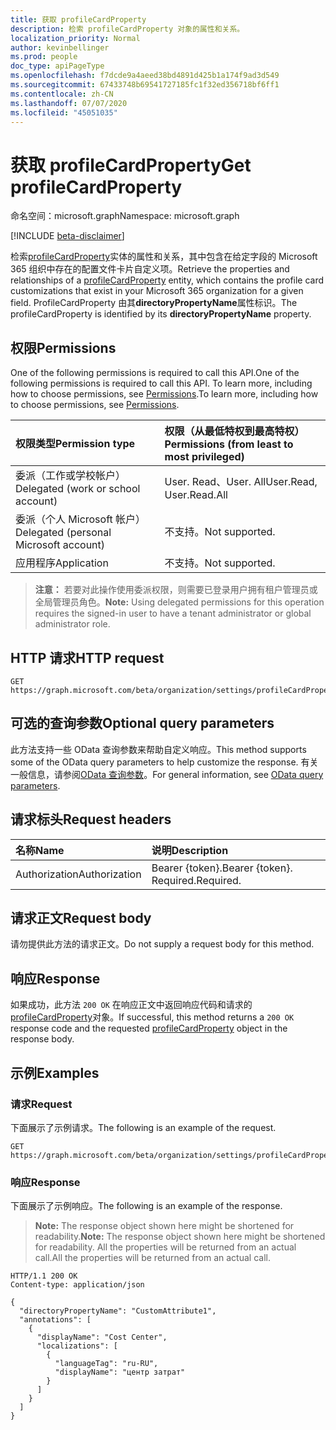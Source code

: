 ```yaml
---
title: 获取 profileCardProperty
description: 检索 profileCardProperty 对象的属性和关系。
localization_priority: Normal
author: kevinbellinger
ms.prod: people
doc_type: apiPageType
ms.openlocfilehash: f7dcde9a4aeed38bd4891d425b1a174f9ad3d549
ms.sourcegitcommit: 67433748b69541727185fc1f32ed356718bf6ff1
ms.contentlocale: zh-CN
ms.lasthandoff: 07/07/2020
ms.locfileid: "45051035"
---
```

# <a name="get-profilecardproperty"></a><span data-ttu-id="0b514-103">获取 profileCardProperty</span><span class="sxs-lookup"><span data-stu-id="0b514-103">Get profileCardProperty</span></span>

<span data-ttu-id="0b514-104">命名空间：microsoft.graph</span><span class="sxs-lookup"><span data-stu-id="0b514-104">Namespace: microsoft.graph</span></span>

[!INCLUDE [beta-disclaimer](../../includes/beta-disclaimer.md)]

<span data-ttu-id="0b514-105">检索[profileCardProperty](../resources/profilecardproperty.md)实体的属性和关系，其中包含在给定字段的 Microsoft 365 组织中存在的配置文件卡片自定义项。</span><span class="sxs-lookup"><span data-stu-id="0b514-105">Retrieve the properties and relationships of a [profileCardProperty](../resources/profilecardproperty.md) entity, which contains the profile card customizations that exist in your Microsoft 365 organization for a given field.</span></span> <span data-ttu-id="0b514-106">ProfileCardProperty 由其**directoryPropertyName**属性标识。</span><span class="sxs-lookup"><span data-stu-id="0b514-106">The profileCardProperty is identified by its **directoryPropertyName** property.</span></span>

## <a name="permissions"></a><span data-ttu-id="0b514-107">权限</span><span class="sxs-lookup"><span data-stu-id="0b514-107">Permissions</span></span>

<span data-ttu-id="0b514-108">One of the following permissions is required to call this API.</span><span class="sxs-lookup"><span data-stu-id="0b514-108">One of the following permissions is required to call this API.</span></span> <span data-ttu-id="0b514-109">To learn more, including how to choose permissions, see [Permissions](/graph/permissions-reference).</span><span class="sxs-lookup"><span data-stu-id="0b514-109">To learn more, including how to choose permissions, see [Permissions](/graph/permissions-reference).</span></span>

| <span data-ttu-id="0b514-110">权限类型</span><span class="sxs-lookup"><span data-stu-id="0b514-110">Permission type</span></span>                        | <span data-ttu-id="0b514-111">权限（从最低特权到最高特权）</span><span class="sxs-lookup"><span data-stu-id="0b514-111">Permissions (from least to most privileged)</span></span> |
|:---------------------------------------|:--------------------------------------------|
| <span data-ttu-id="0b514-112">委派（工作或学校帐户）</span><span class="sxs-lookup"><span data-stu-id="0b514-112">Delegated (work or school account)</span></span>     | <span data-ttu-id="0b514-113">User. Read、User. All</span><span class="sxs-lookup"><span data-stu-id="0b514-113">User.Read, User.Read.All</span></span>                    |
| <span data-ttu-id="0b514-114">委派（个人 Microsoft 帐户）</span><span class="sxs-lookup"><span data-stu-id="0b514-114">Delegated (personal Microsoft account)</span></span> | <span data-ttu-id="0b514-115">不支持。</span><span class="sxs-lookup"><span data-stu-id="0b514-115">Not supported.</span></span>                              |
| <span data-ttu-id="0b514-116">应用程序</span><span class="sxs-lookup"><span data-stu-id="0b514-116">Application</span></span>                            | <span data-ttu-id="0b514-117">不支持。</span><span class="sxs-lookup"><span data-stu-id="0b514-117">Not supported.</span></span>                              |

><span data-ttu-id="0b514-118">**注意：** 若要对此操作使用委派权限，则需要已登录用户拥有租户管理员或全局管理员角色。</span><span class="sxs-lookup"><span data-stu-id="0b514-118">**Note:** Using delegated permissions for this operation requires the signed-in user to have a tenant administrator or global administrator role.</span></span>

## <a name="http-request"></a><span data-ttu-id="0b514-119">HTTP 请求</span><span class="sxs-lookup"><span data-stu-id="0b514-119">HTTP request</span></span>

<!-- { "blockType": "ignored" } -->

```http
GET https://graph.microsoft.com/beta/organization/settings/profileCardProperties/{id}
```

## <a name="optional-query-parameters"></a><span data-ttu-id="0b514-120">可选的查询参数</span><span class="sxs-lookup"><span data-stu-id="0b514-120">Optional query parameters</span></span>

<span data-ttu-id="0b514-121">此方法支持一些 OData 查询参数来帮助自定义响应。</span><span class="sxs-lookup"><span data-stu-id="0b514-121">This method supports some of the OData query parameters to help customize the response.</span></span> <span data-ttu-id="0b514-122">有关一般信息，请参阅[OData 查询参数](/graph/query-parameters)。</span><span class="sxs-lookup"><span data-stu-id="0b514-122">For general information, see [OData query parameters](/graph/query-parameters).</span></span>

## <a name="request-headers"></a><span data-ttu-id="0b514-123">请求标头</span><span class="sxs-lookup"><span data-stu-id="0b514-123">Request headers</span></span>

| <span data-ttu-id="0b514-124">名称</span><span class="sxs-lookup"><span data-stu-id="0b514-124">Name</span></span>      |<span data-ttu-id="0b514-125">说明</span><span class="sxs-lookup"><span data-stu-id="0b514-125">Description</span></span>|
|:----------|:----------|
| <span data-ttu-id="0b514-126">Authorization</span><span class="sxs-lookup"><span data-stu-id="0b514-126">Authorization</span></span> | <span data-ttu-id="0b514-127">Bearer {token}.</span><span class="sxs-lookup"><span data-stu-id="0b514-127">Bearer {token}.</span></span> <span data-ttu-id="0b514-128">Required.</span><span class="sxs-lookup"><span data-stu-id="0b514-128">Required.</span></span> |

## <a name="request-body"></a><span data-ttu-id="0b514-129">请求正文</span><span class="sxs-lookup"><span data-stu-id="0b514-129">Request body</span></span>

<span data-ttu-id="0b514-130">请勿提供此方法的请求正文。</span><span class="sxs-lookup"><span data-stu-id="0b514-130">Do not supply a request body for this method.</span></span>

## <a name="response"></a><span data-ttu-id="0b514-131">响应</span><span class="sxs-lookup"><span data-stu-id="0b514-131">Response</span></span>

<span data-ttu-id="0b514-132">如果成功，此方法 `200 OK` 在响应正文中返回响应代码和请求的[profileCardProperty](../resources/profilecardproperty.md)对象。</span><span class="sxs-lookup"><span data-stu-id="0b514-132">If successful, this method returns a `200 OK` response code and the requested [profileCardProperty](../resources/profilecardproperty.md) object in the response body.</span></span>

## <a name="examples"></a><span data-ttu-id="0b514-133">示例</span><span class="sxs-lookup"><span data-stu-id="0b514-133">Examples</span></span>

### <a name="request"></a><span data-ttu-id="0b514-134">请求</span><span class="sxs-lookup"><span data-stu-id="0b514-134">Request</span></span>

<span data-ttu-id="0b514-135">下面展示了示例请求。</span><span class="sxs-lookup"><span data-stu-id="0b514-135">The following is an example of the request.</span></span>
<!-- {
  "blockType": "request",
  "name": "get_profilecardproperty"
}-->

```http
GET https://graph.microsoft.com/beta/organization/settings/profileCardProperties/{id}
```

### <a name="response"></a><span data-ttu-id="0b514-136">响应</span><span class="sxs-lookup"><span data-stu-id="0b514-136">Response</span></span>

<span data-ttu-id="0b514-137">下面展示了示例响应。</span><span class="sxs-lookup"><span data-stu-id="0b514-137">The following is an example of the response.</span></span>

> <span data-ttu-id="0b514-138">**Note:** The response object shown here might be shortened for readability.</span><span class="sxs-lookup"><span data-stu-id="0b514-138">**Note:** The response object shown here might be shortened for readability.</span></span> <span data-ttu-id="0b514-139">All the properties will be returned from an actual call.</span><span class="sxs-lookup"><span data-stu-id="0b514-139">All the properties will be returned from an actual call.</span></span>

<!-- {
  "blockType": "response",
  "truncated": true,
  "@odata.type": "microsoft.graph.profileCardProperty"
} -->

```http
HTTP/1.1 200 OK
Content-type: application/json

{
  "directoryPropertyName": "CustomAttribute1",
  "annotations": [
    {
      "displayName": "Cost Center",
      "localizations": [
        {
          "languageTag": "ru-RU",
          "displayName": "центр затрат"
        }
      ]
    }
  ]
}
```

<!-- uuid: 16cd6b66-4b1a-43a1-adaf-3a886856ed98
2019-02-04 14:57:30 UTC -->
<!-- {
  "type": "#page.annotation",
  "description": "Get profileCardProperty",
  "keywords": "",
  "section": "documentation",
  "tocPath": ""
}-->
